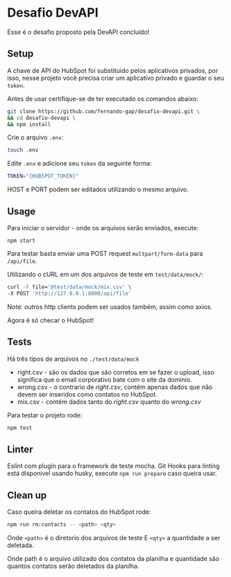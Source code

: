 # Desafio DevAPI

Esse é o desafio proposto pela DevAPI concluído!

## Setup
A chave de API do HubSpot foi substituido pelos aplicativos privados, por isso, nesse projeto você precisa criar um aplicativo privado e guardar o seu `token`.

Antes de usar certifique-se de ter executado os comandos abaixo:
```sh
git clone https://github.com/fernando-gap/desafio-devapi.git \
&& cd desafio-devapi \
&& npm install
```

Crie o arquivo `.env`:
```sh
touch .env
```
 Edite `.env` e adicione seu `token` da seguinte forma:
```sh
TOKEN="{HUBSPOT_TOKEN}"
```

HOST e PORT podem ser editados utilizando o mesmo arquivo.

## Usage
Para iniciar o servidor - onde os arquivos serão enviados, execute:
```
npm start
```

Para testar basta enviar uma POST request `multpart/form-data` para `/api/file`.

Utilizando o cURL em um dos arquivos de teste em `test/data/mock/`:
```sh
curl -F file='@test/data/mock/mix.csv' \
-X POST 'http://127.0.0.1:8000/api/file'
```
Note: outros http clients podem ser usados também, assim como axios.

Agora é só checar o HubSpot!

## Tests
Há três tipos de arquivos no `./test/data/mock`
- right.csv - são os dados que são corretos em se fazer o upload, isso significa que o email corporativo bate com o site da dominío.
- wrong.csv - o contrario de *right.csv*, contém apenas dados que não devem ser inseridos como contatos no HubSpot. 
- mix.csv - contém dados tanto do *right.csv* quanto do *wrong.csv*

Para testar o projeto rode:
```sh
npm test
```

## Linter
Eslint com plugin para o framework de teste mocha. Git Hooks para linting está disponivel usando husky, execute `npm run prepare` caso queira usar.

## Clean up

Caso queira deletar os contatos do HubSpot rode:
```sh
npm run rm:contacts -- <path> <qty>
```

Onde `<path>` é o diretorio dos arquivos de teste
E `<qty>` a quantidade a ser deletada.

Onde path é o arquivo utilizado dos contatos da planilha e quantidade são quantos contatos serão deletados da planilha.

